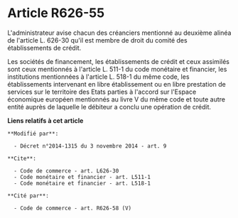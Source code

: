 # Article R626-55

L'administrateur avise chacun des créanciers mentionné au deuxième alinéa de l'article L. 626-30 qu'il est membre de droit du
comité des établissements de crédit.

Les sociétés de financement, les établissements de crédit et ceux assimilés sont ceux mentionnés à l'article L. 511-1 du code
monétaire et financier, les institutions mentionnées à l'article L. 518-1 du même code, les établissements intervenant en
libre établissement ou en libre prestation de services sur le territoire des Etats parties à l'accord sur l'Espace économique
européen mentionnés au livre V du même code et toute autre entité auprès de laquelle le débiteur a conclu une opération de
crédit.

**Liens relatifs à cet article**

	**Modifié par**:

	  - Décret n°2014-1315 du 3 novembre 2014 - art. 9

	**Cite**:

	  - Code de commerce - art. L626-30
	  - Code monétaire et financier - art. L511-1
	  - Code monétaire et financier - art. L518-1

	**Cité par**:

	  - Code de commerce - art. R626-58 (V)
